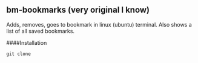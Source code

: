 ## bm-bookmarks (very original I know)
Adds, removes, goes to bookmark in linux (ubuntu) terminal. Also shows a list of all saved bookmarks.

####Installation
```
git clone 
```
